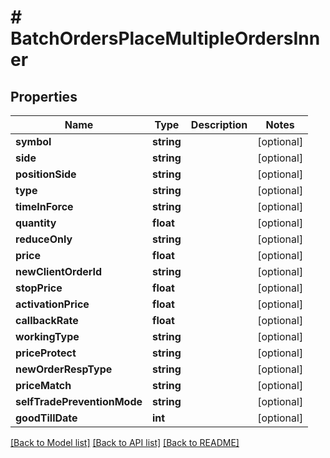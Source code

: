 # # BatchOrdersPlaceMultipleOrdersInner

## Properties

Name | Type | Description | Notes
------------ | ------------- | ------------- | -------------
**symbol** | **string** |  | [optional]
**side** | **string** |  | [optional]
**positionSide** | **string** |  | [optional]
**type** | **string** |  | [optional]
**timeInForce** | **string** |  | [optional]
**quantity** | **float** |  | [optional]
**reduceOnly** | **string** |  | [optional]
**price** | **float** |  | [optional]
**newClientOrderId** | **string** |  | [optional]
**stopPrice** | **float** |  | [optional]
**activationPrice** | **float** |  | [optional]
**callbackRate** | **float** |  | [optional]
**workingType** | **string** |  | [optional]
**priceProtect** | **string** |  | [optional]
**newOrderRespType** | **string** |  | [optional]
**priceMatch** | **string** |  | [optional]
**selfTradePreventionMode** | **string** |  | [optional]
**goodTillDate** | **int** |  | [optional]

[[Back to Model list]](../../README.md#models) [[Back to API list]](../../README.md#endpoints) [[Back to README]](../../README.md)
